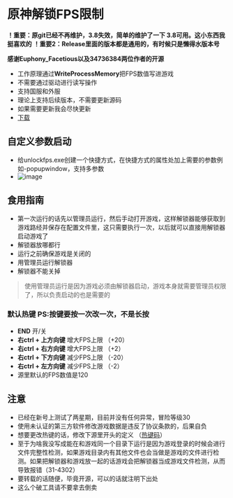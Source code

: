 # 原神解锁FPS限制

**！重要：原git已经不再维护，3.8失效，简单的维护了一下 3.8可用。这小东西我挺喜欢的**
**！重要2：Release里面的版本都是通用的，有时候只是懒得水版本号**

**感谢Euphony_Facetious以及34736384两位作者的开源**

 - 工作原理通过**WriteProcessMemory**把FPS数值写进游戏
 - 不需要通过驱动进行读写操作
 - 支持国服和外服
 - 理论上支持后续版本，不需要更新源码
 - 如果需要更新我会尽快更新
 - [下载](https://github.com/xiaonian233/genshin-fps-unlock/releases/)
## 自定义参数启动
 - 给unlockfps.exe创建一个快捷方式，在快捷方式的属性处加上需要的参数例如-popupwindow，支持多参数
 - ![image](https://github.com/xiaonian233/genshin-fps-unlock/assets/21072615/de6eeeda-9cf6-4ce4-8559-67011b7d944c)
## 食用指南
 - 第一次运行的话先以管理员运行，然后手动打开游戏，这样解锁器能够获取到游戏路经并保存在配置文件里，这只需要执行一次，以后就可以直接用解锁器启动游戏了
 - 解锁器放哪都行
 - 运行之前确保游戏是关闭的
 - 用管理员运行解锁器
 - 解锁器不能关掉
>使用管理员运行是因为游戏必须由解锁器启动，游戏本身就需要管理员权限了，所以负责启动的也是需要的
### 默认热键           PS:按键要按一次改一次，不是长按
- **END** 开/关
- **右ctrl + 上方向键** 增大FPS上限 （+20）
- **右ctrl + 右方向键** 增大FPS上限 （+2）
- **右ctrl + 下方向键** 减少FPS上限 （-20）
- **右ctrl + 左方向键** 减少FPS上限 （-2）
- 源里默认的FPS数值是120

## 注意
- 已经在新号上测试了两星期，目前并没有任何异常，冒险等级30
- 使用未认证的第三方软件修改游戏数据是违反了协议条款的，后果自负
- 想要更改热键的话，修改下源里开头的定义 （[热键码](http://cherrytree.at/misc/vk.htm)）
- 至于为啥我没写成能在和游戏同一个目录下运行是因为游戏登录的时候会进行文件完整性检测，如果游戏目录内有其他文件也会当做是游戏的文件进行检测。如果把解锁器和游戏放一起的话游戏会把解锁器当成游戏文件检测，从而导致报错（31-4302）
- 要转载的话随便，毕竟开源，可以的话就注明下出处
- 这么个破工具请不要拿去倒卖
